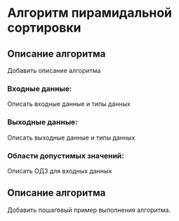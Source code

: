 # Алгоритм пирамидальной сортировки

## Описание алгоритма

Добавить описание алгоритма

### Входные данные:

Описать входные данные и типы данных 

### Выходные данные:

Описать выходные данные и типы данных

### Области допустимых значений:

Описать ОДЗ для входных данных

## Описание алгоритма

Добавить пошаговый пример выполнения алгоритма.